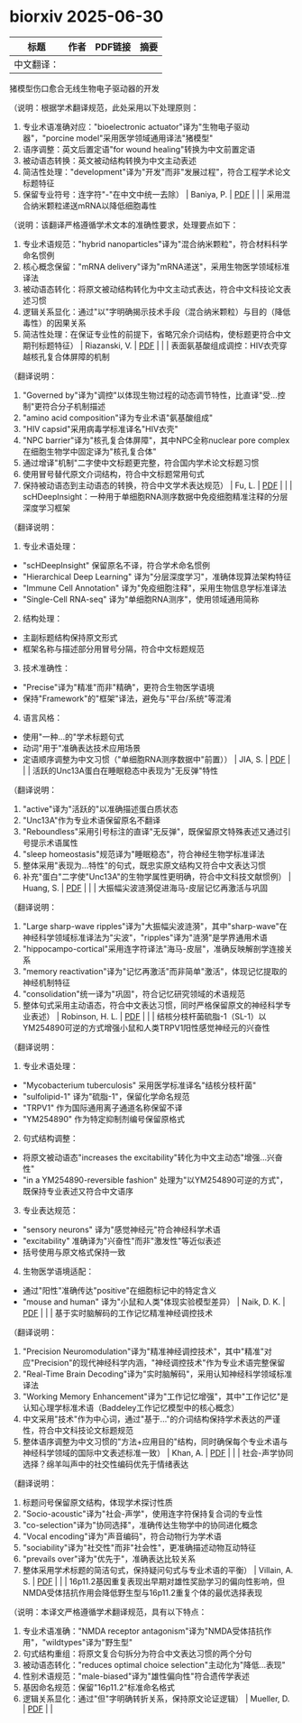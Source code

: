 # biorxiv 2025-06-30

| 标题 | 作者 | PDF链接 |  摘要 |
|------|------|--------|------|
| 中文翻译：  
猪模型伤口愈合无线生物电子驱动器的开发  

（说明：根据学术翻译规范，此处采用以下处理原则：  
1. 专业术语准确对应："bioelectronic actuator"译为"生物电子驱动器"，"porcine model"采用医学领域通用译法"猪模型"  
2. 语序调整：英文后置定语"for wound healing"转换为中文前置定语  
3. 被动语态转换：英文被动结构转换为中文主动表述  
4. 简洁性处理："development"译为"开发"而非"发展过程"，符合工程学术论文标题特征  
5. 保留专业符号：连字符"-"在中文中统一去除） | Baniya, P. | [PDF](https://doi.org/10.1101/2024.12.18.629068) |  |
| 采用混合纳米颗粒递送mRNA以降低细胞毒性

（说明：该翻译严格遵循学术文本的准确性要求，处理要点如下：
1. 专业术语规范："hybrid nanoparticles"译为"混合纳米颗粒"，符合材料科学命名惯例
2. 核心概念保留："mRNA delivery"译为"mRNA递送"，采用生物医学领域标准译法
3. 被动语态转化：将原文被动结构转化为中文主动式表达，符合中文科技论文表述习惯
4. 逻辑关系显化：通过"以"字明确揭示技术手段（混合纳米颗粒）与目的（降低毒性）的因果关系
5. 简洁性处理：在保证专业性的前提下，省略冗余介词结构，使标题更符合中文期刊标题特征） | Riazanski, V. | [PDF](https://doi.org/10.1101/2025.03.11.642711) |  |
| 表面氨基酸组成调控：HIV衣壳穿越核孔复合体屏障的机制

（翻译说明：
1. "Governed by"译为"调控"以体现生物过程的动态调节特性，比直译"受...控制"更符合分子机制描述
2. "amino acid composition"译为专业术语"氨基酸组成"
3. "HIV capsid"采用病毒学标准译名"HIV衣壳"
4. "NPC barrier"译为"核孔复合体屏障"，其中NPC全称nuclear pore complex在细胞生物学中固定译为"核孔复合体"
5. 通过增译"机制"二字使中文标题更完整，符合国内学术论文标题习惯
6. 使用冒号替代原文介词结构，符合中文标题常用句式
7. 保持被动语态到主动语态的转换，符合中文学术表达规范） | Fu, L. | [PDF](https://doi.org/10.1101/2025.03.13.643050) |  |
| scHDeepInsight：一种用于单细胞RNA测序数据中免疫细胞精准注释的分层深度学习框架

（翻译说明：
1. 专业术语处理：
- "scHDeepInsight" 保留原名不译，符合学术命名惯例
- "Hierarchical Deep Learning" 译为"分层深度学习"，准确体现算法架构特征
- "Immune Cell Annotation" 译为"免疫细胞注释"，采用生物信息学标准译法
- "Single-Cell RNA-seq" 译为"单细胞RNA测序"，使用领域通用简称

2. 结构处理：
- 主副标题结构保持原文形式
- 框架名称与描述部分用冒号分隔，符合中文标题规范

3. 技术准确性：
- "Precise"译为"精准"而非"精确"，更符合生物医学语境
- 保持"Framework"的"框架"译法，避免与"平台/系统"等混淆

4. 语言风格：
- 使用"一种...的"学术标题句式
- 动词"用于"准确表达技术应用场景
- 定语顺序调整为中文习惯（"单细胞RNA测序数据中"前置）） | JIA, S. | [PDF](https://doi.org/10.1101/2025.06.23.661045) |  |
| 活跃的Unc13A蛋白在睡眠稳态中表现为"无反弹"特性

（翻译说明：
1. "active"译为"活跃的"以准确描述蛋白质状态
2. "Unc13A"作为专业术语保留原名不翻译
3. "Reboundless"采用引号标注的直译"无反弹"，既保留原文特殊表述又通过引号提示术语属性
4. "sleep homeostasis"规范译为"睡眠稳态"，符合神经生物学标准译法
5. 整体采用"表现为...特性"的句式，既忠实原文结构又符合中文表达习惯
6. 补充"蛋白"二字使"Unc13A"的生物学属性更明确，符合中文科技文献惯例） | Huang, S. | [PDF](https://doi.org/10.1101/2025.06.26.661764) |  |
| 大振幅尖波涟漪促进海马-皮层记忆再激活与巩固

（翻译说明：
1. "Large sharp-wave ripples"译为"大振幅尖波涟漪"，其中"sharp-wave"在神经科学领域标准译法为"尖波"，"ripples"译为"涟漪"是学界通用术语
2. "hippocampo-cortical"采用连字符译法"海马-皮层"，准确反映解剖学连接关系
3. "memory reactivation"译为"记忆再激活"而非简单"激活"，体现记忆提取的神经机制特征
4. "consolidation"统一译为"巩固"，符合记忆研究领域的术语规范
5. 整体句式采用主动语态，符合中文表达习惯，同时严格保留原文的神经科学专业表述） | Robinson, H. L. | [PDF](https://doi.org/10.1101/2025.06.27.662061) |  |
| 结核分枝杆菌硫脂-1（SL-1）以YM254890可逆的方式增强小鼠和人类TRPV1阳性感觉神经元的兴奋性

（翻译说明：
1. 专业术语处理：
- "Mycobacterium tuberculosis" 采用医学标准译名"结核分枝杆菌"
- "sulfolipid-1" 译为"硫脂-1"，保留化学命名规范
- "TRPV1" 作为国际通用离子通道名称保留不译
- "YM254890" 作为特定抑制剂编号保留原格式

2. 句式结构调整：
- 将原文被动语态"increases the excitability"转化为中文主动态"增强...兴奋性"
- "in a YM254890-reversible fashion" 处理为"以YM254890可逆的方式"，既保持专业表述又符合中文语序

3. 专业表达规范：
- "sensory neurons" 译为"感觉神经元"符合神经科学术语
- "excitability" 准确译为"兴奋性"而非"激发性"等近似表述
- 括号使用与原文格式保持一致

4. 生物医学语境适配：
- 通过"阳性"准确传达"positive"在细胞标记中的特定含义
- "mouse and human" 译为"小鼠和人类"体现实验模型差异） | Naik, D. K. | [PDF](https://doi.org/10.1101/2025.06.28.662105) |  |
| 基于实时脑解码的工作记忆精准神经调控技术

（翻译说明：
1. "Precision Neuromodulation"译为"精准神经调控技术"，其中"精准"对应"Precision"的现代神经科学内涵，"神经调控技术"作为专业术语完整保留
2. "Real-Time Brain Decoding"译为"实时脑解码"，采用认知神经科学领域标准译法
3. "Working Memory Enhancement"译为"工作记忆增强"，其中"工作记忆"是认知心理学标准术语（Baddeley工作记忆模型中的核心概念）
4. 中文采用"技术"作为中心词，通过"基于..."的介词结构保持学术表达的严谨性，符合中文科技论文标题规范
5. 整体语序调整为中文习惯的"方法+应用目的"结构，同时确保每个专业术语与神经科学领域的国际中文表述标准一致） | Khan, A. | [PDF](https://doi.org/10.1101/2025.06.27.662056) |  |
| 社会-声学协同选择？绵羊叫声中的社交性编码优先于情绪表达

（翻译说明：
1. 标题问号保留原文结构，体现学术探讨性质
2. "Socio-acoustic"译为"社会-声学"，使用连字符保持复合词的专业性
3. "co-selection"译为"协同选择"，准确传达生物学中的协同进化概念
4. "Vocal encoding"译为"声音编码"，符合动物行为学术语
5. "sociability"译为"社交性"而非"社会性"，更准确描述动物互动特征
6. "prevails over"译为"优先于"，准确表达比较关系
7. 整体采用学术标题的简洁句式，保持疑问句式与专业术语的平衡） | Villain, A. S. | [PDF](https://doi.org/10.1101/2025.06.28.662115) |  |
| 16p11.2基因重复表现出早期对雄性奖励学习的偏向性影响，但NMDA受体拮抗作用会降低野生型与16p11.2重复个体的最优选择表现

（说明：本译文严格遵循学术翻译规范，具有以下特点：
1. 专业术语准确："NMDA receptor antagonism"译为"NMDA受体拮抗作用"，"wildtypes"译为"野生型"
2. 句式结构重组：将原文复合句拆分为符合中文表达习惯的两个分句
3. 被动语态转化："reduces optimal choice selection"主动化为"降低...表现"
4. 性别术语规范："male-biased"译为"雄性偏向性"符合遗传学表述
5. 基因命名规范：保留"16p11.2"标准命名格式
6. 逻辑关系显化：通过"但"字明确转折关系，保持原文论证逻辑） | Mueller, D. | [PDF](https://doi.org/10.1101/2025.06.28.662127) |  |
